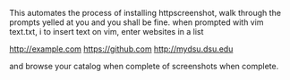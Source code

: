 This automates the process of installing httpscreenshot, walk through the prompts yelled at you and you shall be fine.
when prompted with vim text.txt, i to insert text on vim, enter websites in a list

http://example.com
https://github.com
http://mydsu.dsu.edu

and browse your catalog when complete of screenshots when complete.
